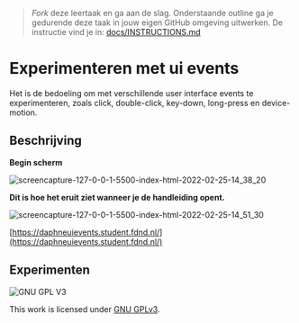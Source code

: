 > _Fork_ deze leertaak en ga aan de slag. Onderstaande outline ga je gedurende deze taak in jouw eigen GitHub omgeving uitwerken. De instructie vind je in: [docs/INSTRUCTIONS.md](docs/INSTRUCTIONS.md)

# Experimenteren met ui events
Het is de bedoeling om met verschillende user interface events te experimenteren, zoals click, double-click, key-down, long-press en device-motion.

## Beschrijving
<!-- In de Beschrijving staat hoe je project er uit ziet, hoe het werkt en wat je er mee kan. -->

**Begin scherm**

![screencapture-127-0-0-1-5500-index-html-2022-02-25-14_38_20](https://user-images.githubusercontent.com/69635977/155724756-98da1037-5535-4f7c-a954-0adc8782126f.png)

**Dit is hoe het eruit ziet wanneer je de handleiding opent.**

![screencapture-127-0-0-1-5500-index-html-2022-02-25-14_51_30](https://user-images.githubusercontent.com/69635977/155726673-169063c7-393a-4ba5-b3b5-2df4cd072abe.png)

[https://daphneuievents.student.fdnd.nl/](https://daphneuievents.student.fdnd.nl/)

## Experimenten
<!-- In de Experimenten beschrijf je wat je per experimnet hebt gedaan en documenteer je de code aan de hand van voorbeelden -->
<!-- Voeg een mooie poster visual toe 📸 per experiment -->


![GNU GPL V3](https://www.gnu.org/graphics/gplv3-127x51.png)

This work is licensed under [GNU GPLv3](./LICENSE).
